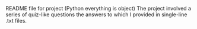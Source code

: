 README file for project (Python everything is object)
The project involved a series of quiz-like questions the answers to which I provided in single-line .txt files.